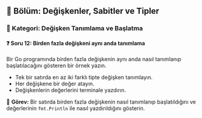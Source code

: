 ## 📘 Bölüm: Değişkenler, Sabitler ve Tipler  
### 🔹 Kategori: Değişken Tanımlama ve Başlatma  
#### ❓ Soru 12: Birden fazla değişkeni aynı anda tanımlama

Bir Go programında birden fazla değişkenin aynı anda nasıl tanımlanıp başlatılacağını gösteren bir örnek yazın.

- Tek bir satırda en az iki farklı tipte değişken tanımlayın.
- Her değişkene bir değer atayın.
- Değişkenlerin değerlerini terminale yazdırın.

🔧 **Görev:** Bir satırda birden fazla değişkenin nasıl tanımlanıp başlatıldığını ve değerlerinin `fmt.Println` ile nasıl yazdırıldığını gösterin.
